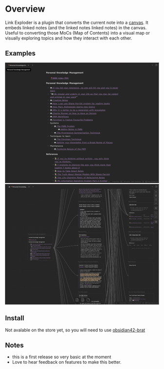 # Overview

Link Exploder is a plugin that converts the current note into a [canvas](https://obsidian.md/canvas). It embeds linked notes (and the linked notes linked notes) in the canvas. Useful to converting those MoCs (Map of Contents) into a visual map or visually exploring topics and how they interact with each other.   

## Examples

![Example](./images/example-1.png)
![Example](./images/example-2.png)

## Install

Not avalable on the store yet, so you will need to use [obsidian42-brat](https://github.com/TfTHacker/obsidian42-brat)

## Notes
- this is a first release so very basic at the moment
- Love to hear feedback on features to make this better.


